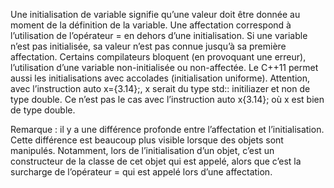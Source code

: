 Une initialisation de variable signifie qu’une valeur doit être donnée au moment de la définition de la variable. Une
affectation correspond à l’utilisation de l’opérateur = en dehors d’une initialisation. Si une variable n’est pas initialisée, sa valeur n’est pas connue jusqu’à sa première affectation. Certains compilateurs bloquent (en provoquant
une erreur), l’utilisation d’une variable non-initialisée ou non-affectée. Le C++11 permet aussi les initialisations
avec accolades (initialisation uniforme). Attention, avec l’instruction auto x={3.14};, x serait du type std::
initiliazer<double> et non de type double. Ce n’est pas le cas avec l’instruction auto x{3.14}; où x est
bien de type double.


Remarque : il y a une différence profonde entre l’affectation et l’initialisation. Cette différence est beaucoup plus
visible lorsque des objets sont manipulés. Notamment, lors de l’initialisation d’un objet, c’est un constructeur de la
classe de cet objet qui est appelé, alors que c’est la surcharge de l’opérateur = qui est appelé lors d’une affectation.



